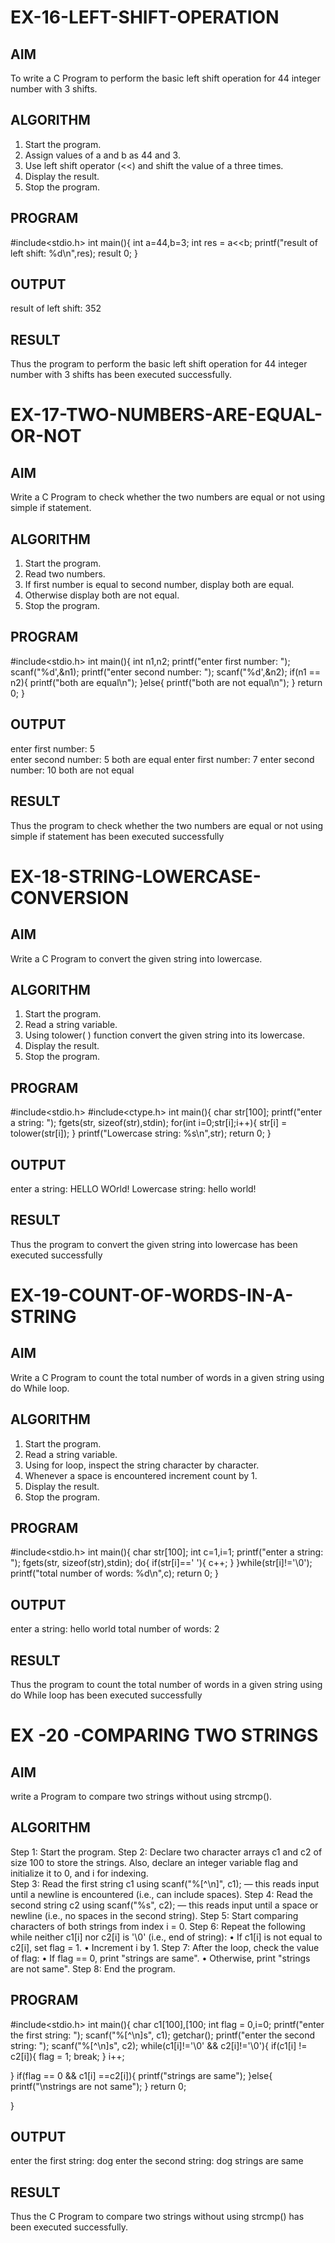 # EX-16-LEFT-SHIFT-OPERATION
## AIM
To write a C Program to perform the basic left shift operation for 44 integer number with 3 shifts.

## ALGORITHM
1.	Start the program.
2.	Assign values of a and b as 44 and 3.
3.	Use left shift operator (<<) and shift the value of a three times.
4.	Display the result.
5.	Stop the program.

## PROGRAM
#include<stdio.h>
int main(){
   int a=44,b=3;
   int res = a<<b;
   printf("result of left shift: %d\n",res);
   result 0;
}
## OUTPUT
result of left shift: 352








## RESULT
Thus the program to perform the basic left shift operation for 44 integer number with 3 shifts has been executed successfully.




 
 


# EX-17-TWO-NUMBERS-ARE-EQUAL-OR-NOT


## AIM

Write a C Program to check whether the two numbers are equal or not using simple if statement.

## ALGORITHM

1.	Start the program.
2.	Read two numbers.
3.	If first number is equal to second number, display both are equal.
4.	Otherwise display both are not equal.
5.	Stop the program.

## PROGRAM
#include<stdio.h>
int main(){
   int n1,n2;
   printf("enter first number: ");
   scanf("%d',&n1);
   printf("enter second number: ");
   scanf("%d',&n2);
   if(n1 == n2){
      printf("both are equal\n");
   }else{
      printf("both are not equal\n");
   }
   return 0;
}

## OUTPUT
 enter first number: 5   
 enter second number: 5
 both are equal
 enter first number: 7
 enter second number: 10
 both are not equal
 
## RESULT

Thus the program to check whether the two numbers are equal or not using simple if statement has been executed successfully
 
 


# EX-18-STRING-LOWERCASE-CONVERSION
## AIM
Write a C Program to convert the given string into lowercase.

## ALGORITHM
1.	Start the program.
2.	Read a string variable.
3.	Using tolower( ) function convert the given string into its lowercase.
4.	Display the result.
5.	Stop the program.

## PROGRAM
#include<stdio.h>
#include<ctype.h>
 int main(){
      char str[100];
      printf("enter a string: ");
      fgets(str, sizeof(str),stdin);
      for(int i=0;str[i];i++){
        str[i] = tolower(str[i]);
      }
      printf("Lowercase string: %s\n",str);
      return 0;
 }
 

## OUTPUT
enter a string: HELLO WOrld!
Lowercase string: hello world!



## RESULT
Thus the program to convert the given string into lowercase has been executed successfully
 
 


# EX-19-COUNT-OF-WORDS-IN-A-STRING
## AIM
Write a C Program to count the total number of words in a given string using do While loop.

## ALGORITHM
1.	Start the program.
2.	Read a string variable.
3.	Using for loop, inspect the string character by character.
4.	Whenever a space is encountered increment count by 1.
5.	Display the result.
6.	Stop the program.

## PROGRAM
#include<stdio.h>
int main(){
   char str[100];
   int c=1,i=1;
   printf("enter a string: ");
   fgets(str, sizeof(str),stdin);
   do{
     if(str[i]==' '){
     c++;
     }
   }while(str[i]!='\0');
   printf("total number of words: %d\n",c);
   return 0;
}
## OUTPUT
enter a string: hello world
total number of words: 2




## RESULT
Thus the program to count the total number of words in a given string using do While loop has been executed successfully
 
 


# EX  -20 -COMPARING TWO STRINGS
## AIM
write a Program to compare two strings without using strcmp().
## ALGORITHM
Step 1: Start the program.
Step 2: Declare two character arrays c1 and c2 of size 100 to store the strings. Also, declare an integer variable
             flag and initialize it to 0, and i for indexing.      
Step 3: Read the first string c1 using scanf("%[^\n]", c1); — this reads input until a newline is encountered 
            (i.e., can include spaces).
Step 4: Read the second string c2 using scanf("%s", c2); — this reads input until a space or newline (i.e., no 
            spaces in the second string).
Step 5: Start comparing characters of both strings from index i = 0.
Step 6: Repeat the following while neither c1[i] nor c2[i] is '\0' (i.e., end of string):
•	If c1[i] is not equal to c2[i], set flag = 1.
•	Increment i by 1.
Step 7: After the loop, check the value of flag:
•	If flag == 0, print "strings are same".
•	Otherwise, print "strings are not same".
Step 8: End the program.

## PROGRAM
#include<stdio.h>
int main(){
  char c1[100],[100;
  int flag = 0,i=0;
  printf("enter the first string: ");
  scanf("%[^\n]s", c1);
  getchar();
  printf("enter the second string: ");
  scanf("%[^\n]s", c2);
  while(c1[i]!='\0' && c2[i]!='\0'){
     if(c1[i] != c2[i]){
        flag = 1;
        break;
     }
     i++;
     
  }
  if(flag == 0 && c1[i] ==c2[i]){
     printf("strings are same");
  }else{
     printf("\nstrings are not same");
  }
  return 0;
  
}

## OUTPUT
enter the first string: dog
enter the second string: dog
strings are same

## RESULT
Thus the C Program to compare two strings without using strcmp() has been executed successfully.

